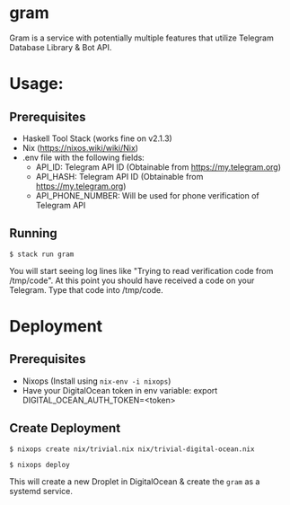 # gram
Gram is a service with potentially multiple features that utilize Telegram Database Library & Bot API.

# Usage:
## Prerequisites
- Haskell Tool Stack (works fine on v2.1.3)
- Nix (https://nixos.wiki/wiki/Nix)
- .env file with the following fields:
  - API\_ID: Telegram API ID (Obtainable from https://my.telegram.org)
  - API\_HASH: Telegram API ID (Obtainable from https://my.telegram.org)
  - API\_PHONE\_NUMBER: Will be used for phone verification of Telegram API

## Running
`$ stack run gram`

You will start seeing log lines like "Trying to read verification code from /tmp/code".
At this point you should have received a code on your Telegram. Type that code into /tmp/code.

# Deployment
## Prerequisites
- Nixops (Install using `nix-env -i nixops`)
- Have your DigitalOcean token in env variable: export DIGITAL\_OCEAN\_AUTH\_TOKEN=\<token\>

## Create Deployment
`$ nixops create nix/trivial.nix nix/trivial-digital-ocean.nix`

`$ nixops deploy`

This will create a new Droplet in DigitalOcean & create the `gram` as a systemd service.
